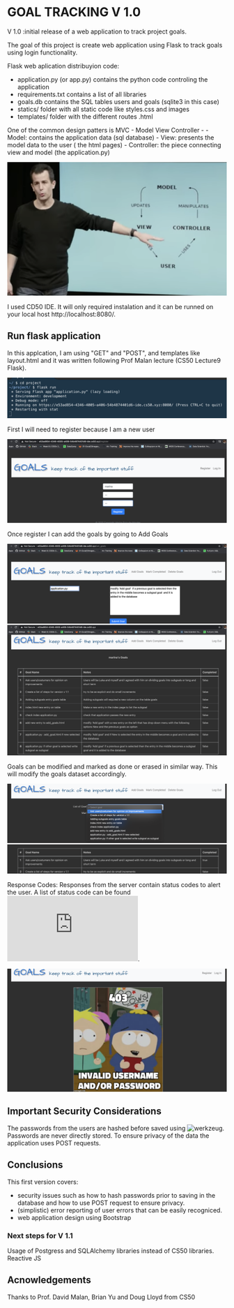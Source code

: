 # GOAL TRACKING V 1.0

V 1.0 :initial release of a web application to track project goals.

The goal of this project is create web application using Flask to track goals using login functionality.

Flask web aplication distribuyion code:

  - application.py (or app.py) contains the python code controling the application
  - requirements.txt contains a list of all libraries
  - goals.db contains the SQL tables users and goals (sqlite3 in this case)
  - statics/ folder with all static code like styles.css and images
  - templates/ folder with the different routes .html


One of the common design patters is MVC - Model View Controller -
    - Model: contains the application data (sql database)
    - View: presents the model data to the user ( the html pages)
    - Controller: the piece connecting view and model (the application.py)

  ![Prof David Malan CS50 Harvard](static/images/MVC_DesignPatern.png)

I used CD50 IDE. It will only required instalation and it can be runned on your local host http://localhost:8080/.

## Run flask application

In this applcation, I am using "GET" and "POST", and templates like layout.html and it was written following Prof Malan lecture (CS50 Lecture9 Flask).

![run flask application](static/images/image1.png)
 
 First I will need to register because I am a new user
 
 ![directed to /register ](static/images/image3.png)
 
 Once register I can add the goals by going to Add Goals
 
![goals added are displayed on the main page ](static/images/image5.png)
![goals added are displayed on the main page ](static/images/image6.png)

Goals can be modified and marked as done or erased in similar way. This will modify the goals dataset accordingly.

![goals marked as complited](static/images/image7.png) 
![goals marked as complited](static/images/image8.png)

Response Codes: Responses from the server contain status codes to alert the user. A list of status code can be found ![here](https://www.restapitutorial.com/httpstatuscodes.html). 

![Status code and error response after incorrect password](static/images/image9.png)

## Important Security Considerations 

The passwords from the users are hashed before saved using ![werkzeug](https://werkzeug.palletsprojects.com/en/1.0.x/). Passwords are never directly stored. 
To ensure privacy of the data the application uses POST requests.

## Conclusions
This first version covers:
  - security issues such as how to hash passwords prior to saving in the database and how to use POST request to ensure privacy.
  - (simplistic) error reporting of user errors that can be easily recogniced. 
  - web application design using Bootstrap  
### Next steps for V 1.1 
Usage of Postgress and SQLAlchemy libraries instead of CS50 libraries. Reactive JS 

## Acnowledgements
Thanks to Prof. David Malan, Brian Yu and Doug Lloyd from CS50
